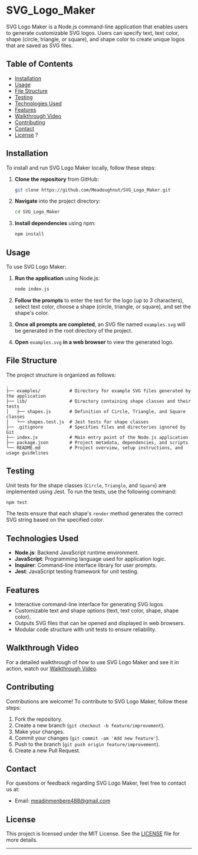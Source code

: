 # SVG_Logo_Maker

SVG Logo Maker is a Node.js command-line application that enables users to generate customizable SVG logos. Users can specify text, text color, shape (circle, triangle, or square), and shape color to create unique logos that are saved as SVG files.

## Table of Contents

- [Installation](#installation)
- [Usage](#usage)
- [File Structure](#file-structure)
- [Testing](#testing)
- [Technologies Used](#technologies-used)
- [Features](#features)
- [Walkthrough Video](#walkthrough-video)
- [Contributing](#contributing)
- [Contact](#contact)
- [License](#license)
?
## Installation

To install and run SVG Logo Maker locally, follow these steps:

1. **Clone the repository** from GitHub:

   ```bash
   git clone https://github.com/Meadoughnut/SVG_Logo_Maker.git
   ```

2. **Navigate** into the project directory:

   ```bash
   cd SVG_Logo_Maker
   ```

3. **Install dependencies** using npm:

   ```bash
   npm install
   ```

## Usage

To use SVG Logo Maker:

1. **Run the application** using Node.js:

   ```bash
   node index.js
   ```

2. **Follow the prompts** to enter the text for the logo (up to 3 characters), select text color, choose a shape (circle, triangle, or square), and set the shape's color.

3. **Once all prompts are completed**, an SVG file named `examples.svg` will be generated in the root directory of the project.

4. **Open** `examples.svg` **in a web browser** to view the generated logo.

## File Structure

The project structure is organized as follows:

```
.
├── examples/           # Directory for example SVG files generated by the application
├── lib/                # Directory containing shape classes and their tests
│   ├── shapes.js       # Definition of Circle, Triangle, and Square classes
│   └── shapes.test.js  # Jest tests for shape classes
├── .gitignore          # Specifies files and directories ignored by Git
├── index.js            # Main entry point of the Node.js application
├── package.json        # Project metadata, dependencies, and scripts
└── README.md           # Project overview, setup instructions, and usage guidelines
```

## Testing

Unit tests for the shape classes (`Circle`, `Triangle`, and `Square`) are implemented using Jest. To run the tests, use the following command:

```bash
npm test
```

The tests ensure that each shape's `render` method generates the correct SVG string based on the specified color.

## Technologies Used

- **Node.js**: Backend JavaScript runtime environment.
- **JavaScript**: Programming language used for application logic.
- **Inquirer**: Command-line interface library for user prompts.
- **Jest**: JavaScript testing framework for unit testing.

## Features

- Interactive command-line interface for generating SVG logos.
- Customizable text and shape options (text, text color, shape, shape color).
- Outputs SVG files that can be opened and displayed in web browsers.
- Modular code structure with unit tests to ensure reliability.

## Walkthrough Video

For a detailed walkthrough of how to use SVG Logo Maker and see it in action, watch our [Walkthrough Video](#).

## Contributing

Contributions are welcome! To contribute to SVG Logo Maker, follow these steps:

1. Fork the repository.
2. Create a new branch (`git checkout -b feature/improvement`).
3. Make your changes.
4. Commit your changes (`git commit -am 'Add new feature'`).
5. Push to the branch (`git push origin feature/improvement`).
6. Create a new Pull Request.

## Contact

For questions or feedback regarding SVG Logo Maker, feel free to contact us at:

- Email: meadinmenbere488@gmail.com


## License

This project is licensed under the MIT License. See the [LICENSE](LICENSE) file for more details.

---




